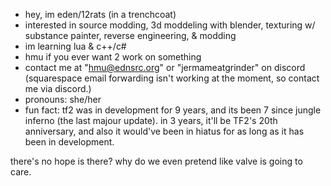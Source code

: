 - hey, im eden/12rats (in a trenchcoat)
- interested in source modding, 3d moddeling with blender, texturing w/ substance painter, reverse engineering, & modding
- im learning lua & c++/c#
- hmu if you ever want 2 work on something
- contact me at "hmu@ednsrc.org" or "jermameatgrinder" on discord (squarespace email forwarding isn't working at the moment, so contact me via discord.)
- pronouns: she/her
- fun fact: tf2 was in development for 9 years, and its been 7 since jungle inferno (the last majour update). in 3 years, it'll be TF2's 20th anniversary, and also it would've been in hiatus for as long as it has been in development.

there's no hope is there? why do we even pretend like valve is going to care.
